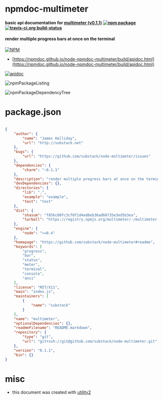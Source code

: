 # npmdoc-multimeter

#### basic api documentation for  [multimeter (v0.1.1)](https://github.com/substack/node-multimeter#readme)  [![npm package](https://img.shields.io/npm/v/npmdoc-multimeter.svg?style=flat-square)](https://www.npmjs.org/package/npmdoc-multimeter) [![travis-ci.org build-status](https://api.travis-ci.org/npmdoc/node-npmdoc-multimeter.svg)](https://travis-ci.org/npmdoc/node-npmdoc-multimeter)

#### render multiple progress bars at once on the terminal

[![NPM](https://nodei.co/npm/multimeter.png?downloads=true&downloadRank=true&stars=true)](https://www.npmjs.com/package/multimeter)

- [https://npmdoc.github.io/node-npmdoc-multimeter/build/apidoc.html](https://npmdoc.github.io/node-npmdoc-multimeter/build/apidoc.html)

[![apidoc](https://npmdoc.github.io/node-npmdoc-multimeter/build/screenCapture.buildCi.browser.%252Ftmp%252Fbuild%252Fapidoc.html.png)](https://npmdoc.github.io/node-npmdoc-multimeter/build/apidoc.html)

![npmPackageListing](https://npmdoc.github.io/node-npmdoc-multimeter/build/screenCapture.npmPackageListing.svg)

![npmPackageDependencyTree](https://npmdoc.github.io/node-npmdoc-multimeter/build/screenCapture.npmPackageDependencyTree.svg)



# package.json

```json

{
    "author": {
        "name": "James Halliday",
        "url": "http://substack.net"
    },
    "bugs": {
        "url": "https://github.com/substack/node-multimeter/issues"
    },
    "dependencies": {
        "charm": "~0.1.1"
    },
    "description": "render multiple progress bars at once on the terminal",
    "devDependencies": {},
    "directories": {
        "lib": ".",
        "example": "example",
        "test": "test"
    },
    "dist": {
        "shasum": "f856c80fc3cf0f1d4ad8eb36ad68735e3ed5b3ea",
        "tarball": "https://registry.npmjs.org/multimeter/-/multimeter-0.1.1.tgz"
    },
    "engine": {
        "node": ">=0.4"
    },
    "homepage": "https://github.com/substack/node-multimeter#readme",
    "keywords": [
        "progress",
        "bar",
        "status",
        "meter",
        "terminal",
        "console",
        "ansi"
    ],
    "license": "MIT/X11",
    "main": "index.js",
    "maintainers": [
        {
            "name": "substack"
        }
    ],
    "name": "multimeter",
    "optionalDependencies": {},
    "readmeFilename": "README.markdown",
    "repository": {
        "type": "git",
        "url": "git+ssh://git@github.com/substack/node-multimeter.git"
    },
    "version": "0.1.1",
    "bin": {}
}
```



# misc
- this document was created with [utility2](https://github.com/kaizhu256/node-utility2)
